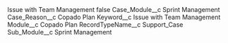<?xml version="1.0" encoding="UTF-8"?>
<CustomMetadata xmlns="http://soap.sforce.com/2006/04/metadata" xmlns:xsi="http://www.w3.org/2001/XMLSchema-instance" xmlns:xsd="http://www.w3.org/2001/XMLSchema">
    <label>Issue with Team Management</label>
    <protected>false</protected>
    <values>
        <field>Case_Module__c</field>
        <value xsi:type="xsd:string">Sprint Management</value>
    </values>
    <values>
        <field>Case_Reason__c</field>
        <value xsi:type="xsd:string">Copado Plan</value>
    </values>
    <values>
        <field>Keyword__c</field>
        <value xsi:type="xsd:string">Issue with Team Management</value>
    </values>
    <values>
        <field>Module__c</field>
        <value xsi:type="xsd:string">Copado Plan</value>
    </values>
    <values>
        <field>RecordTypeName__c</field>
        <value xsi:type="xsd:string">Support_Case</value>
    </values>
    <values>
        <field>Sub_Module__c</field>
        <value xsi:type="xsd:string">Sprint Management</value>
    </values>
</CustomMetadata>
